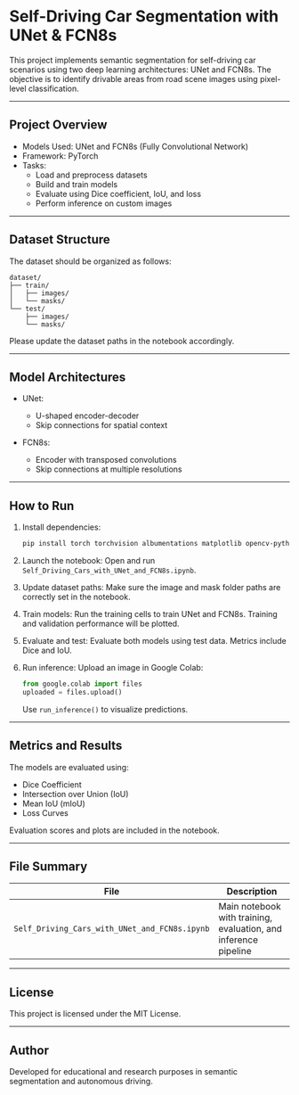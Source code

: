 
# Self-Driving Car Segmentation with UNet & FCN8s

This project implements semantic segmentation for self-driving car scenarios using two deep learning architectures: UNet and FCN8s. The objective is to identify drivable areas from road scene images using pixel-level classification.

---

## Project Overview

- Models Used: UNet and FCN8s (Fully Convolutional Network)
- Framework: PyTorch
- Tasks:
  - Load and preprocess datasets
  - Build and train models
  - Evaluate using Dice coefficient, IoU, and loss
  - Perform inference on custom images

---

## Dataset Structure

The dataset should be organized as follows:

```
dataset/
├── train/
│   ├── images/
│   └── masks/
└── test/
    ├── images/
    └── masks/
```

Please update the dataset paths in the notebook accordingly.

---

## Model Architectures

- UNet:
  - U-shaped encoder-decoder
  - Skip connections for spatial context

- FCN8s:
  - Encoder with transposed convolutions
  - Skip connections at multiple resolutions

---

## How to Run

1. Install dependencies:
   ```bash
   pip install torch torchvision albumentations matplotlib opencv-python tqdm
   ```

2. Launch the notebook:
   Open and run `Self_Driving_Cars_with_UNet_and_FCN8s.ipynb`.

3. Update dataset paths:
   Make sure the image and mask folder paths are correctly set in the notebook.

4. Train models:
   Run the training cells to train UNet and FCN8s. Training and validation performance will be plotted.

5. Evaluate and test:
   Evaluate both models using test data. Metrics include Dice and IoU.

6. Run inference:
   Upload an image in Google Colab:
   ```python
   from google.colab import files
   uploaded = files.upload()
   ```
   Use `run_inference()` to visualize predictions.

---

## Metrics and Results

The models are evaluated using:

- Dice Coefficient
- Intersection over Union (IoU)
- Mean IoU (mIoU)
- Loss Curves

Evaluation scores and plots are included in the notebook.

---

## File Summary

| File | Description |
|------|-------------|
| `Self_Driving_Cars_with_UNet_and_FCN8s.ipynb` | Main notebook with training, evaluation, and inference pipeline |

---

## License

This project is licensed under the MIT License.

---

## Author

Developed for educational and research purposes in semantic segmentation and autonomous driving.
